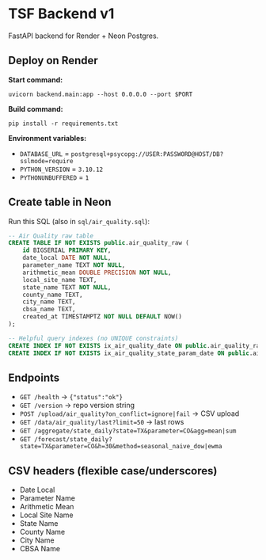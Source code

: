 # TSF Backend v1

FastAPI backend for Render + Neon Postgres.

## Deploy on Render
**Start command:**
```
uvicorn backend.main:app --host 0.0.0.0 --port $PORT
```

**Build command:**
```
pip install -r requirements.txt
```

**Environment variables:**
- `DATABASE_URL` = `postgresql+psycopg://USER:PASSWORD@HOST/DB?sslmode=require`
- `PYTHON_VERSION` = `3.10.12`
- `PYTHONUNBUFFERED` = `1`

## Create table in Neon
Run this SQL (also in `sql/air_quality.sql`):

```sql
-- Air Quality raw table
CREATE TABLE IF NOT EXISTS public.air_quality_raw (
    id BIGSERIAL PRIMARY KEY,
    date_local DATE NOT NULL,
    parameter_name TEXT NOT NULL,
    arithmetic_mean DOUBLE PRECISION NOT NULL,
    local_site_name TEXT,
    state_name TEXT NOT NULL,
    county_name TEXT,
    city_name TEXT,
    cbsa_name TEXT,
    created_at TIMESTAMPTZ NOT NULL DEFAULT NOW()
);

-- Helpful query indexes (no UNIQUE constraints)
CREATE INDEX IF NOT EXISTS ix_air_quality_date ON public.air_quality_raw (date_local);
CREATE INDEX IF NOT EXISTS ix_air_quality_state_param_date ON public.air_quality_raw (state_name, parameter_name, date_local);
```

## Endpoints
- `GET /health` → `{"status":"ok"}`
- `GET /version` → repo version string
- `POST /upload/air_quality?on_conflict=ignore|fail` → CSV upload
- `GET /data/air_quality/last?limit=50` → last rows
- `GET /aggregate/state_daily?state=TX&parameter=CO&agg=mean|sum`
- `GET /forecast/state_daily?state=TX&parameter=CO&h=30&method=seasonal_naive_dow|ewma`

## CSV headers (flexible case/underscores)
- Date Local
- Parameter Name
- Arithmetic Mean
- Local Site Name
- State Name
- County Name
- City Name
- CBSA Name
